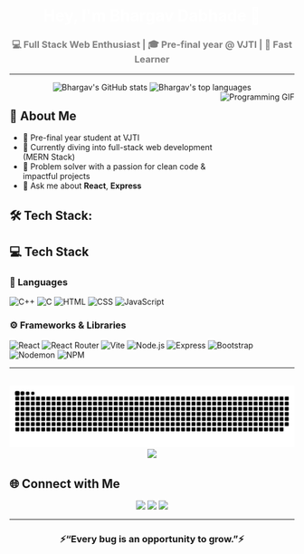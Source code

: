 <p align="center">
</p>

<h1 align="center" style="color:white">Hey, I'm Bhargav Dabhade 👋</h1>
<h3 align="center" style="color:gray">💻 Full Stack Web Enthusiast | 🎓 Pre-final year @ VJTI | 🧠 Fast Learner</h3>

---

<div align="center">
  <img src="https://github-readme-stats.vercel.app/api?username=bhargava-d16&hide_title=false&hide_rank=false&show_icons=true&include_all_commits=true&count_private=true&disable_animations=false&bg_color=000000&title_color=00FFAA&text_color=00FFAA&icon_color=00FFAA&border_color=00FFAA&locale=en" height="150" alt="Bhargav's GitHub stats" />
  <img src="https://github-readme-stats.vercel.app/api/top-langs?username=bhargava-d16&locale=en&hide_title=false&layout=compact&card_width=320&langs_count=5&bg_color=000000&title_color=00FFAA&text_color=00FFAA&border_color=00FFAA" height="150" alt="Bhargav's top languages" />
</div>

<img align="right" height="150" src="https://media.giphy.com/media/v1.Y2lkPTc5MGI3NjExOTZrOXA5eno5bHpzOWwxbnhvaDdpcDUwcTRlcjRkazh2YmtjNmRqZiZlcD12MV9naWZzX3NlYXJjaCZjdD1n/8uEN3vEZKibcjQwrJT/giphy.gif" alt="Programming GIF" />

## 🧠 About Me
- 🚀 Pre-final year student at VJTI
- 🌱 Currently diving into full-stack web development (MERN Stack)
- 🧩 Problem solver with a passion for clean code & impactful projects
- 💬 Ask me about **React**, **Express**   

## 🛠️ Tech Stack:

## 💻 Tech Stack

### 🧾 Languages
![C++](https://img.shields.io/badge/C++-00599C?style=for-the-badge&logo=c%2B%2B&logoColor=white)
![C](https://img.shields.io/badge/C-00599C?style=for-the-badge&logo=c&logoColor=white)
![HTML](https://img.shields.io/badge/HTML5-E34F26?style=for-the-badge&logo=html5&logoColor=white)
![CSS](https://img.shields.io/badge/CSS3-1572B6?style=for-the-badge&logo=css3&logoColor=white)
![JavaScript](https://img.shields.io/badge/JavaScript-323330?style=for-the-badge&logo=javascript&logoColor=F7DF1E)

### ⚙️ Frameworks & Libraries
![React](https://img.shields.io/badge/React-20232A?style=for-the-badge&logo=react&logoColor=61DAFB)
![React Router](https://img.shields.io/badge/React_Router-CA4245?style=for-the-badge&logo=react-router&logoColor=white)
![Vite](https://img.shields.io/badge/Vite-646CFF?style=for-the-badge&logo=vite&logoColor=white)
![Node.js](https://img.shields.io/badge/Node.js-339933?style=for-the-badge&logo=node.js&logoColor=white)
![Express](https://img.shields.io/badge/Express-000000?style=for-the-badge&logo=express&logoColor=white)
![Bootstrap](https://img.shields.io/badge/Bootstrap-8E44AD?style=for-the-badge&logo=bootstrap&logoColor=white)
![Nodemon](https://img.shields.io/badge/Nodemon-76D04B?style=for-the-badge&logo=nodemon&logoColor=white)
![NPM](https://img.shields.io/badge/NPM-CB3837?style=for-the-badge&logo=npm&logoColor=white)

---


<br clear="both" />

<div align="center">
  <img src="https://raw.githubusercontent.com/Platane/snk/output/github-contribution-grid-snake.svg" alt="Snake animation" />
</div>

<div align="center">
  <img src="https://github-readme-activity-graph.vercel.app/graph?username=bhargava-d16&theme=react-dark&bg_color=000000&point=00ffaa&line=00ffaa&hide_border=true" />
</div>


## 🌐 Connect with Me

<p align="center">
  <a href="https://linkedin.com/in/bhargav-dabhade"><img src="https://img.shields.io/badge/LinkedIn-0077B5?style=for-the-badge&logo=linkedin&logoColor=white" /></a>
  <a href="https://leetcode.com/bhargava-d16/"><img src="https://img.shields.io/badge/LeetCode-FFA116?style=for-the-badge&logo=leetcode&logoColor=black" /></a>
  <a href="https://instagram.com"><img src="https://img.shields.io/badge/Instagram-E4405F?style=for-the-badge&logo=instagram&logoColor=white" /></a>
</p>

---

<div align="center">
 
</div>
<div align="center">
  <h3>⚡“Every bug is an opportunity to grow.”⚡</h3>
</div>
